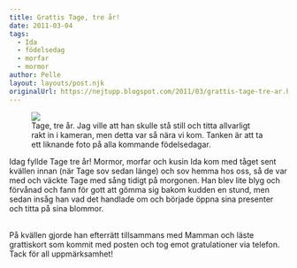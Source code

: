 ```yaml
---
title: Grattis Tage, tre år!
date: 2011-03-04
tags: 
  - Ida
  - födelsedag
  - morfar
  - mormor	
author: Pelle
layout: layouts/post.njk
originalUrl: https://nejtupp.blogspot.com/2011/03/grattis-tage-tre-ar.html
---
```


<figure>
	 <img src="../../../img/2011/03/Tages födelsedag-_MG_7921.jpg"> 
	<figcaption>Tage, tre år. Jag ville att han skulle stå still och titta allvarligt rakt in i kameran, men detta var så nära vi kom. Tanken är att ta ett liknande foto på alla kommande födelsedagar.
  </figcaption>
  </figure>

   Idag fyllde Tage tre år! Mormor, morfar och kusin Ida kom med tåget sent kvällen innan (när Tage sov sedan länge) och sov hemma hos oss, så de var med och väckte Tage med sång tidigt på morgonen. Han blev lite blyg och förvånad och fann för gott att gömma sig bakom kudden en stund, men sedan insåg han vad det handlade om och började öppna sina presenter och titta på sina blommor.
  <br><br>
  
  På kvällen gjorde han efterrätt tillsammans med Mamman och läste grattiskort som kommit med posten och tog emot gratulationer via telefon. Tack för all uppmärksamhet!
